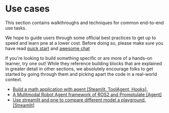 # Use cases

This section contains walkthroughs and techniques for common end-to-end use tasks.

We hope to guide users through some official best practices to get up to speed and learn pne at a lower cost. Before doing so, please make sure you have read [quick start](get_started/quick_start.md#quick-start) and [awesome chat](use_cases/chat_usage.md)

If you're looking to build something specific or are more of a hands-on learner, try one out! While they reference building blocks that are explained in greater detail in other sections, we absolutely encourage folks to get started by going through them and picking apart the code in a real-world context.

- [Build a math application with agent [Steamlit, ToolAgent, Hooks].](https://github.com/Undertone0809/promptulate/tree/main/example/build-math-application-with-agent)
- [A Mulitmodal Robot Agent framework of ROS2 and Promptulate [Agent]](https://github.com/Undertone0809/Athena)
- [Use streamlit and pne to compare different model a playground. [Streamlit]](https://github.com/Undertone0809/pne-playground-model-comparison)

